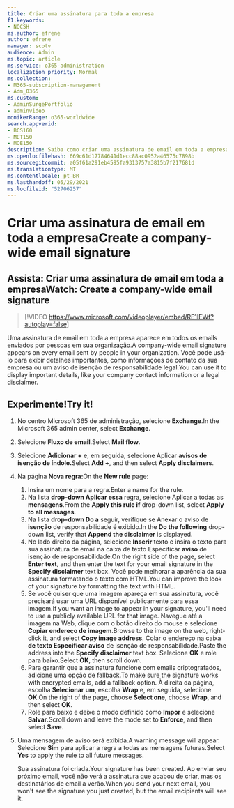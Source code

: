 ```yaml
---
title: Criar uma assinatura para toda a empresa
f1.keywords:
- NOCSH
ms.author: efrene
author: efrene
manager: scotv
audience: Admin
ms.topic: article
ms.service: o365-administration
localization_priority: Normal
ms.collection:
- M365-subscription-management
- Adm_O365
ms.custom:
- AdminSurgePortfolio
- adminvideo
monikerRange: o365-worldwide
search.appverid:
- BCS160
- MET150
- MOE150
description: Saiba como criar uma assinatura de email em toda a empresa.
ms.openlocfilehash: 669c61d17784641d1ecc88ac0952a46575c7898b
ms.sourcegitcommit: a05f61a291eb4595fa9313757a3815b7f217681d
ms.translationtype: MT
ms.contentlocale: pt-BR
ms.lasthandoff: 05/29/2021
ms.locfileid: "52706257"
---
```

# <a name="create-a-company-wide-email-signature"></a><span data-ttu-id="addaa-103">Criar uma assinatura de email em toda a empresa</span><span class="sxs-lookup"><span data-stu-id="addaa-103">Create a company-wide email signature</span></span>

## <a name="watch-create-a-company-wide-email-signature"></a><span data-ttu-id="addaa-104">Assista: Criar uma assinatura de email em toda a empresa</span><span class="sxs-lookup"><span data-stu-id="addaa-104">Watch: Create a company-wide email signature</span></span>

> [!VIDEO https://www.microsoft.com/videoplayer/embed/RE1IEWf?autoplay=false]

<span data-ttu-id="addaa-105">Uma assinatura de email em toda a empresa aparece em todos os emails enviados por pessoas em sua organização.</span><span class="sxs-lookup"><span data-stu-id="addaa-105">A company-wide email signature appears on every email sent by people in your organization.</span></span> <span data-ttu-id="addaa-106">Você pode usá-lo para exibir detalhes importantes, como informações de contato da sua empresa ou um aviso de isenção de responsabilidade legal.</span><span class="sxs-lookup"><span data-stu-id="addaa-106">You can use it to display important details, like your company contact information or a legal disclaimer.</span></span> 

## <a name="try-it"></a><span data-ttu-id="addaa-107">Experimente!</span><span class="sxs-lookup"><span data-stu-id="addaa-107">Try it!</span></span>

1. <span data-ttu-id="addaa-108">No centro Microsoft 365 de administração, selecione **Exchange**.</span><span class="sxs-lookup"><span data-stu-id="addaa-108">In the Microsoft 365 admin center, select **Exchange**.</span></span>
1. <span data-ttu-id="addaa-109">Selecione **Fluxo de email**.</span><span class="sxs-lookup"><span data-stu-id="addaa-109">Select **Mail flow**.</span></span>
1. <span data-ttu-id="addaa-110">Selecione **Adicionar +** e, em seguida, selecione Aplicar **avisos de isenção de índole.**</span><span class="sxs-lookup"><span data-stu-id="addaa-110">Select **Add +**, and then select **Apply disclaimers**.</span></span>
1. <span data-ttu-id="addaa-111">Na página **Nova regra:**</span><span class="sxs-lookup"><span data-stu-id="addaa-111">On the **New rule** page:</span></span>
    1. <span data-ttu-id="addaa-112">Insira um nome para a regra.</span><span class="sxs-lookup"><span data-stu-id="addaa-112">Enter a name for the rule.</span></span>
    1. <span data-ttu-id="addaa-113">Na lista **drop-down Aplicar essa** regra, selecione Aplicar a todas as **mensagens**.</span><span class="sxs-lookup"><span data-stu-id="addaa-113">From the **Apply this rule if** drop-down list, select **Apply to all messages**.</span></span>
    1. <span data-ttu-id="addaa-114">Na lista **drop-down Do a** seguir, verifique se Anexar o aviso de **isenção** de responsabilidade é exibido.</span><span class="sxs-lookup"><span data-stu-id="addaa-114">In the **Do the following** drop-down list, verify that **Append the disclaimer** is displayed.</span></span>
    1. <span data-ttu-id="addaa-115">No lado direito da página, selecione **Inserir** texto e insira o texto para sua assinatura de email na caixa de texto Especificar **aviso** de isenção de responsabilidade.</span><span class="sxs-lookup"><span data-stu-id="addaa-115">On the right side of the page, select **Enter text**, and then enter the text for your email signature in the **Specify disclaimer** text box.</span></span> <span data-ttu-id="addaa-116">Você pode melhorar a aparência da sua assinatura formatando o texto com HTML.</span><span class="sxs-lookup"><span data-stu-id="addaa-116">You can improve the look of your signature by formatting the text with HTML.</span></span>
    1. <span data-ttu-id="addaa-117">Se você quiser que uma imagem apareça em sua assinatura, você precisará usar uma URL disponível publicamente para essa imagem.</span><span class="sxs-lookup"><span data-stu-id="addaa-117">If you want an image to appear in your signature, you'll need to use a publicly available URL for that image.</span></span> <span data-ttu-id="addaa-118">Navegue até a imagem na Web, clique com o botão direito do mouse e selecione **Copiar endereço de imagem**.</span><span class="sxs-lookup"><span data-stu-id="addaa-118">Browse to the image on the web, right-click it, and select **Copy image address**.</span></span> <span data-ttu-id="addaa-119">Colar o endereço na caixa **de texto Especificar aviso** de isenção de responsabilidade.</span><span class="sxs-lookup"><span data-stu-id="addaa-119">Paste the address into the **Specify disclaimer** text box.</span></span> <span data-ttu-id="addaa-120">Selecione **OK** e role para baixo.</span><span class="sxs-lookup"><span data-stu-id="addaa-120">Select **OK**, then scroll down.</span></span>
    1. <span data-ttu-id="addaa-121">Para garantir que a assinatura funcione com emails criptografados, adicione uma opção de fallback.</span><span class="sxs-lookup"><span data-stu-id="addaa-121">To make sure the signature works with encrypted emails, add a fallback option.</span></span> <span data-ttu-id="addaa-122">À direita da página, escolha **Selecionar um**, escolha **Wrap** e, em seguida, selecione **OK**.</span><span class="sxs-lookup"><span data-stu-id="addaa-122">On the right of the page, choose **Select one**, choose **Wrap**, and then select **OK**.</span></span>
    1. <span data-ttu-id="addaa-123">Role para baixo e deixe o modo definido como **Impor** e selecione **Salvar**.</span><span class="sxs-lookup"><span data-stu-id="addaa-123">Scroll down and leave the mode set to **Enforce**, and then select **Save**.</span></span>
1. <span data-ttu-id="addaa-124">Uma mensagem de aviso será exibida.</span><span class="sxs-lookup"><span data-stu-id="addaa-124">A warning message will appear.</span></span> <span data-ttu-id="addaa-125">Selecione **Sim** para aplicar a regra a todas as mensagens futuras.</span><span class="sxs-lookup"><span data-stu-id="addaa-125">Select **Yes** to apply the rule to all future messages.</span></span>

    <span data-ttu-id="addaa-126">Sua assinatura foi criada.</span><span class="sxs-lookup"><span data-stu-id="addaa-126">Your signature has been created.</span></span> <span data-ttu-id="addaa-127">Ao enviar seu próximo email, você não verá a assinatura que acabou de criar, mas os destinatários de email a verão.</span><span class="sxs-lookup"><span data-stu-id="addaa-127">When you send your next email, you won't see the signature you just created, but the email recipients will see it.</span></span>